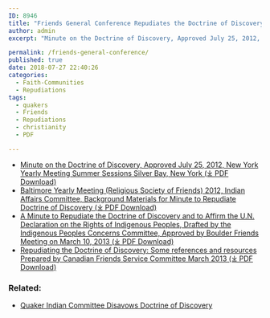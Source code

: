 ```yaml
---
ID: 8946
title: "Friends General Conference Repudiates the Doctrine of Discovery"
author: admin
excerpt: "Minute on the Doctrine of Discovery, Approved July 25, 2012, New York Yearly Meeting Summer Sessions Silver Bay, New York"

permalink: /friends-general-conference/
published: true
date: 2018-07-27 22:40:26
categories:
  - Faith-Communities
  - Repudiations
tags:
  - quakers
  - Friends
  - Repudiations
  - christianity
  - PDF

---
```

*   [Minute on the Doctrine of Discovery, Approved July 25, 2012, New York Yearly Meeting Summer Sessions Silver Bay, New York (⤓  PDF Download)](/assets/pdfs/Minute_Doctrine_of_Discovery-ny.pdf)
*   [Baltimore Yearly Meeting (Religious Society of Friends) 2012, Indian Affairs Committee, Background Materials for Minute to Repudiate Doctrine of Discovery (⤓ PDF Download)](/assets/pdfs/Minute_Doctrine_of_Discovery-ny.pdf)
*   [A Minute to Repudiate the Doctrine of Discovery and to Affirm the U.N. Declaration on the Rights of Indigenous Peoples, Drafted by the Indigenous Peoples Concerns Committee, Approved by Boulder Friends Meeting on March 10, 2013 (⤓ PDF Download)](/assets/pdfs/Minute_Doctrine_of_Discovery-ny.pdf)
*   [Repudiating the Doctrine of Discovery: Some references and resources Prepared by Canadian Friends Service Committee March 2013 (⤓ PDF Download)](/assets/pdfs/Resources-on-the-Doctrine-of-Discovery-from-Canadian-Friends-Service-Committee.pdf)

### Related:

*   [Quaker Indian Committee Disavows Doctrine of Discovery](/quaker-indian-committee-disavows-doctrine-of-discovery-affirms-declaration/)

